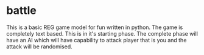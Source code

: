 # battle


This is a basic REG  game model for fun written in python. The game is completely text based. This is in it's starting phase. 
The complete phase will have an AI which will have capability to attack player that is you and the attack will be randomised.